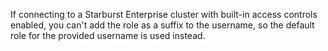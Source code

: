 [comment: For context, the section title used for this snippet is "Roles in Starburst Enterprise" ]: # 

If connecting to a Starburst Enterprise cluster with built-in access controls enabled, you can't add the role as a suffix to the username, so the default role for the provided username is used instead.
